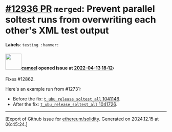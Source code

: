# [\#12936 PR](https://github.com/ethereum/solidity/pull/12936) `merged`: Prevent parallel soltest runs from overwriting each other's XML test output
**Labels**: `testing :hammer:`


#### <img src="https://avatars.githubusercontent.com/u/137030?v=4" width="50">[cameel](https://github.com/cameel) opened issue at [2022-04-13 18:12](https://github.com/ethereum/solidity/pull/12936):

Fixes #12862.

Here's an example run from #12731:
- Before the fix: [`t_ubu_release_soltest_all` 1041146](https://app.circleci.com/pipelines/github/ethereum/solidity/23713/workflows/763f9267-2f40-43f0-908e-423df502e1a6/jobs/1041146).
- After the fix: [`t_ubu_release_soltest_all` 1041726](https://app.circleci.com/pipelines/github/ethereum/solidity/23724/workflows/d7d3ca41-1a4a-4b68-862a-6db35e88d1da/jobs/1041726).




-------------------------------------------------------------------------------



[Export of Github issue for [ethereum/solidity](https://github.com/ethereum/solidity). Generated on 2024.12.15 at 06:45:24.]
